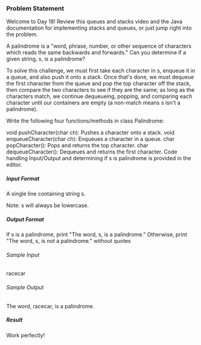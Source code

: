 <h3>Problem Statement</h3>

Welcome to Day 18! Review this queues and stacks video and the Java documentation for implementing stacks and queues, or just jump right into the problem.

A palindrome is a "word, phrase, number, or other sequence of characters which reads the same backwards and forwards." Can you determine if a given string, s, is a palindrome?

To solve this challenge, we must first take each character in s, enqueue it in a queue, and also push it onto a stack. Once that's done, we must dequeue the first character from the queue and pop the top character off the stack, then compare the two characters to see if they are the same; as long as the characters match, we continue dequeueing, popping, and comparing each character until our containers are empty (a non-match means s isn't a palindrome).

Write the following four functions/methods in class Palindrome:

void pushCharacter(char ch): Pushes a character onto a stack.
void enqueueCharacter(char ch): Enqueues a character in a queue.
char popCharacter(): Pops and returns the top character.
char dequeueCharacter(): Dequeues and returns the first character.
Code handling Input/Output and determining if s is palindrome is provided in the editor.

<h5>Input Format</h5>

A single line containing string s.

Note: s will always be lowercase.

<h5>Output Format</h5>

If s is a palindrome, print "The word, s, is a palindrome." 
Otherwise, print "The word, s, is not a palindrome." without quotes

<h6>Sample Input</h6>

racecar

<h6>Sample Output</h6>

The word, racecar, is a palindrome.

<h5>Result</h5>

Work perfectly!